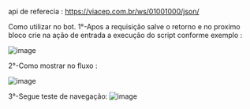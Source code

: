 api de referecia : https://viacep.com.br/ws/01001000/json/

Como utilizar no bot.
1°-Apos a requisição salve o retorno e no proximo bloco crie na ação de entrada a execução do script conforme exemplo :

![image](https://user-images.githubusercontent.com/18338341/150619257-6c94ec1e-29b1-4491-91a4-1f911e1e35e0.png)

2°-Como mostrar no fluxo :

![image](https://user-images.githubusercontent.com/18338341/150619269-6cf309d4-8207-4095-934e-314b59693565.png)


3°-Segue teste de navegação:
![image](https://user-images.githubusercontent.com/18338341/150619278-1fd02b28-c7c2-4f58-afb7-1835932966ca.png)
